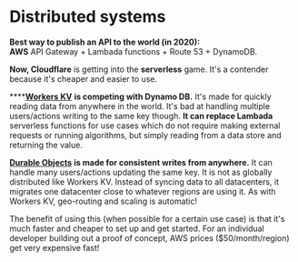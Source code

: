 # Distributed systems

**Best way to publish an API to the world \(in 2020\):   
AWS** API Gateway + Lambada functions + Route 53 + DynamoDB.

**Now, Cloudflare** is getting into the **serverless** game. It's a contender because it's cheaper and easier to use.

\*\*\*\*[**Workers KV**](https://www.cloudflare.com/products/workers-kv/) **is competing with Dynamo DB.** It's made for quickly reading data from anywhere in the world. It's bad at handling multiple users/actions writing to the same key though. **It can replace Lambada** serverless functions for use cases which do not require making external requests or running algorithms, but simply reading from a data store and returning the value.

[**Durable Objects**](https://blog.cloudflare.com/introducing-workers-durable-objects/) **is made for consistent writes from anywhere.** It can handle many users/actions updating the same key. It is not as globally distributed like Workers KV. Instead of syncing data to all datacenters, it migrates one datacenter close to whatever regions are using it. As with Workers KV, geo-routing and scaling is automatic!

The benefit of using this \(when possible for a certain use case\) is that it's much faster and cheaper to set up and get started. For an individual developer building out a proof of concept, AWS prices \($50/month/region\) get very expensive fast!













